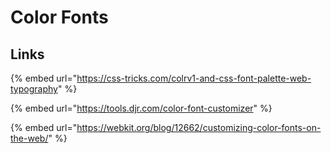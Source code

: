# Color Fonts

## Links

{% embed url="https://css-tricks.com/colrv1-and-css-font-palette-web-typography" %}

{% embed url="https://tools.djr.com/color-font-customizer" %}

{% embed url="https://webkit.org/blog/12662/customizing-color-fonts-on-the-web/" %}
